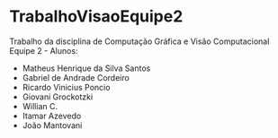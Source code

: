 # TrabalhoVisaoEquipe2

Trabalho da disciplina de Computação Gráfica e Visão Computacional
Equipe 2 - Alunos:

- Matheus Henrique da Silva Santos
- Gabriel de Andrade Cordeiro
- Ricardo Vinicius Poncio
- Giovani Grockotzki
- Willian C.
- Itamar Azevedo
- João Mantovani
